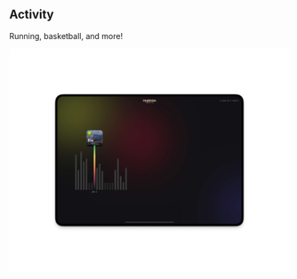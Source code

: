 ## Activity

Running, basketball, and more!

![Activity Interface](https://github.com/ohiosveryown/activity/blob/main/assets/img/readme@2x.jpg)
